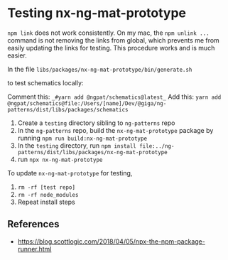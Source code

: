 # Testing nx-ng-mat-prototype

`npm link` does not work consistently. On my mac, the `npm unlink ...` command is not removing the links from global, which prevents 
me from easily updating the links for testing. This procedure works and is much easier.

In the file `libs/packages/nx-ng-mat-prototype/bin/generate.sh`

to test schematics locally:
  
Comment this:
```_#yarn add @ngpat/schematics@latest_```
Add this:
```yarn add @ngpat/schematics@file:/Users/[name]/Dev/@giga/ng-patterns/dist/libs/packages/schematics```


1. Create a `testing` directory sibling to `ng-patterns` repo
2. In the `ng-patterns` repo, build the `nx-ng-mat-prototype` package by running `npm run build:nx-ng-mat-prototype`
3. In the `testing` directory, run `npm install file:../ng-patterns/dist/libs/packages/nx-ng-mat-prototype`
4. run `npx nx-ng-mat-prototype`

To update `nx-ng-mat-prototype` for testing,
1. `rm -rf [test repo]`
2. `rm -rf node_modules`
3. Repeat install steps

## References
- https://blog.scottlogic.com/2018/04/05/npx-the-npm-package-runner.html
